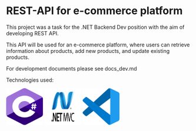# REST-API for e-commerce platform
This project was a task for the .NET Backend Dev position with the aim of developing REST API.

This API will be used for an e-commerce platform, where users can retrieve information about products, add new products, and update existing products.

For development documents please see docs_dev.md

Technologies used:

<img src="https://github.com/bernase/REST-API/blob/main/Images/c-sharp.png" alt="C#" width="100" height="100">
<img src="https://github.com/bernase/REST-API/blob/main/Images/NETmvc.png" alt=".NET" width="100" height="100">
<img src="https://github.com/bernase/REST-API/blob/main/Images/visual-studio-code.png" alt="Visual Studio Code" width="100" height="100">
